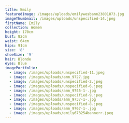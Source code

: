 ```yaml
---
title: Emily
featuredImage: /images/uploads/emilywesbann23801873.jpg
imageThumbnail: /images/uploads/unspecified-14.jpeg
firstName: Emily
collection: Women
height: 170cm
bust: 82cm
waist: 64cm
hips: 91cm
size: '8'
shoeSize: '9'
hair: Blonde
eyes: Blue
imagePortfolio:
  - image: /images/uploads/unspecified-11.jpeg
  - image: /images/uploads/amn_9727.jpg
  - image: /images/uploads/unspecified-2.jpeg
  - image: /images/uploads/unspecified-6.jpeg
  - image: /images/uploads/amn_9745-1-.jpg
  - image: /images/uploads/unspecified-9.jpeg
  - image: /images/uploads/amn_9737-1-.jpg
  - image: /images/uploads/unspecified-8.jpeg
  - image: /images/uploads/amn_9767-1-.jpg
  - image: /images/uploads/emily673254bannerr.jpeg
---
```


